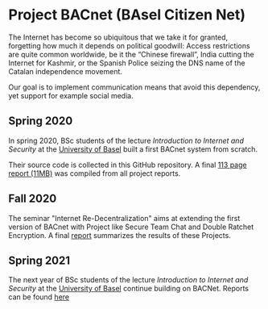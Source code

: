 # Project BACnet (BAsel Citizen Net)

The Internet has become so ubiquitous that we take it for granted,
forgetting how much it depends on political goodwill:
Access restrictions are quite common worldwide, be it the “Chinese
firewall”, India cutting the Internet for Kashmir, or the Spanish
Police seizing the DNS name of the Catalan independence movement.

Our goal is to implement communication means that avoid this
dependency, yet support for example social media.

## Spring 2020

In spring 2020, BSc students of the lecture _Introduction to Internet
and Security_ at the [University of Basel](https://www.unibas.ch/)
built a first BACnet system from scratch.

Their source code is collected in this GitHub repository. A final
[113 page report (11MB)](20-fs-ias-lec/BACnet-Report-IAS-2020.pdf) was 
compiled from all project reports.


## Fall 2020

The seminar "Internet Re-Decentralization" aims at extending the
first version of BACnet with Project like Secure Team Chat and 
Double Ratchet Encryption.
A final [report](20-hs-redez-sem/BACnet-Report-Redez-2020.pdf) summarizes
the results of these Projects.


## Spring 2021

The next year of BSc students of the lecture _Introduction to Internet
and Security_ at the [University of Basel](https://www.unibas.ch/)
continue building on BACNet. Reports can be found [here](21-fs-ias-lec/README.md)

